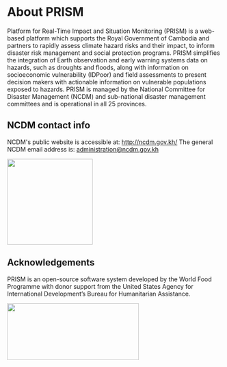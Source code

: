 # About PRISM

Platform for Real-Time Impact and Situation Monitoring (PRISM) is a web-based platform which supports the Royal Government of Cambodia and partners to rapidly assess climate hazard risks and their impact, to inform disaster risk management and social protection programs. PRISM simplifies the integration of Earth observation and early warning systems data on hazards, such as droughts and floods, along with information on socioeconomic vulnerability (IDPoor) and field assessments to present decision makers with actionable information on vulnerable populations exposed to hazards. PRISM is managed by the National Committee for Disaster Management (NCDM) and sub-national disaster management committees and is operational in all 25 provinces.

## NCDM contact info

NCDM's public website is accessible at: <a href="http://ncdm.gov.kh/" target="_blank">http://ncdm.gov.kh/</a>
The general NCDM email address is: <a href="mailto:administration@ncdm.gov.kh" target="_blank">administration@ncdm.gov.kh</a>  

<img src="data/cambodia/ncdm_l3.png" width="200" height="200">

## Acknowledgements
PRISM is an open-source software system developed by the World Food Programme with donor support from the United States Agency for International Development’s Bureau for Humanitarian Assistance. 

<img src="data/cambodia/WFP-0000014689.png" width="308" height="132">
